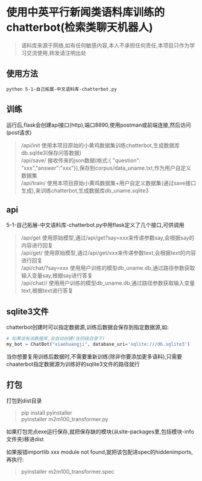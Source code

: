 # 使用中英平行新闻类语料库训练的chatterbot(检索类聊天机器人)
> 语料库来源于网络,如有任何敏感内容,本人不承担任何责任,本项目只作为学习交流使用,转发请注明出处
## 使用方法 
```shell
python 5-1-自己拓展-中文语料库-chatterbot.py
```
## 训练
运行后,flask会创建api接口(http),端口8890,使用postman或前端连接,然后访问(post请求)  
> /api/init 使用本项目原始的小黄鸡数据集训练chatterbot,生成数据库db.sqlite3(保存问答数据)  
> /api/save/<uname> 接收传来的json数据(格式:{ "question": "xxx","answer":"xxx"}),保存到corpus/data_uname.txt,作为用户自定义数据集  
> /api/train/<uname> 使用本项目原始小黄鸡数据集+用户自定义数据集(通过save接口生成),来训练chatterbot,生成数据库db_uname.sqlite3  
## api
5-1-自己拓展-中文语料库-chatterbot.py中用flask定义了几个接口,可供调用  
> /api/get 使用原始模型,通过/api/get?say=xxx来传递参数say,会根据say的内容进行回复  
> /api/get/<text> 使用原始模型,通过/api/get/xxx来传递参数text,会根据text的内容进行回复  
> /api/chat/<uname>?say=xxx 使用用户训练的模型db_uname.db,通过路径参数获取输入变量say,根据say进行答复  
> /api/chat/<uname>/<text> 使用用户训练的模型db_uname.db,通过路径参数获取输入变量text,根据text进行答复  
## sqlite3文件
chatterbot创建时可以指定数据源,训练后数据会保存到指定数据源,如:  
```python
# 如果没有该数据库,会自动创建(在同级目录下)
my_bot = ChatBot("xiaohuangji", database_uri='sqlite:///db.sqlite3') 
```
当你想要复用训练后数据时,不需要重新训练(除非你要添加更多语料),只需要chaaterbot指定数据源为训练好的sqlite3文件的路径就行
## 打包
打包到dist目录  
> pip install pyinstaller   
> pyinstaller m2m100_transformer.py  

如果打包完点exe运行保存,就把保存缺的模块(从site-packages里,包括模块-info文件夹)移进dist 
  
如果报错importlib xxx module not found,就把该包配进spec的hiddenimports,再执行: 
> pyinstaller m2m100_transformer.spec  